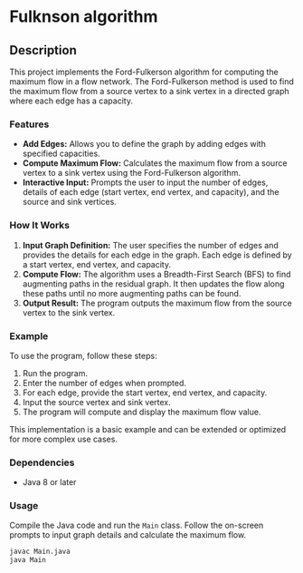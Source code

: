 # Fulknson algorithm

## Description


This project implements the Ford-Fulkerson algorithm for computing the maximum flow in a flow network. The Ford-Fulkerson method is used to find the maximum flow from a source vertex to a sink vertex in a directed graph where each edge has a capacity.

### Features

- **Add Edges:** Allows you to define the graph by adding edges with specified capacities.
- **Compute Maximum Flow:** Calculates the maximum flow from a source vertex to a sink vertex using the Ford-Fulkerson algorithm.
- **Interactive Input:** Prompts the user to input the number of edges, details of each edge (start vertex, end vertex, and capacity), and the source and sink vertices.

### How It Works

1. **Input Graph Definition:** The user specifies the number of edges and provides the details for each edge in the graph. Each edge is defined by a start vertex, end vertex, and capacity.
2. **Compute Flow:** The algorithm uses a Breadth-First Search (BFS) to find augmenting paths in the residual graph. It then updates the flow along these paths until no more augmenting paths can be found.
3. **Output Result:** The program outputs the maximum flow from the source vertex to the sink vertex.

### Example

To use the program, follow these steps:
1. Run the program.
2. Enter the number of edges when prompted.
3. For each edge, provide the start vertex, end vertex, and capacity.
4. Input the source vertex and sink vertex.
5. The program will compute and display the maximum flow value.

This implementation is a basic example and can be extended or optimized for more complex use cases.

### Dependencies

- Java 8 or later

### Usage

Compile the Java code and run the `Main` class. Follow the on-screen prompts to input graph details and calculate the maximum flow.

```bash
javac Main.java
java Main
